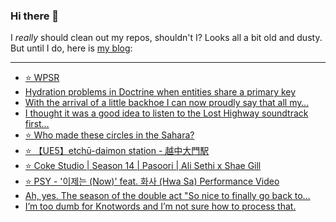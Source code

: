 ### Hi there 👋

I _really_ should clean out my repos, shouldn't I? Looks all a bit old and dusty. But until I do, here is [my blog](https://lostfocus.de/):

--- 

<!-- POST-LIST:START -->
- [⭐️ WPSR](https://lostfocus.de/2022/05/15/230597/)
- [Hydration problems in Doctrine when entities share a primary key](https://lostfocus.de/2022/05/12/hydration-problems-in-doctrine-when-entities-share-a-primary-key/)
- [With the arrival of a little backhoe I can now proudly say that all my…](https://lostfocus.de/2022/05/11/230586/)
- [I thought it was a good idea to listen to the Lost Highway soundtrack first…](https://lostfocus.de/2022/05/11/230583/)
- [⭐️ Who made these circles in the Sahara?](https://lostfocus.de/2022/05/10/230579/)
- [⭐️ 【UE5】etchū-daimon station - 越中大門駅](https://lostfocus.de/2022/05/10/230578/)
- [⭐️ Coke Studio | Season 14 | Pasoori | Ali Sethi x Shae Gill](https://lostfocus.de/2022/05/09/230577/)
- [⭐️ PSY - &#39;이제는 &lpar;Now&rpar;&#39; feat. 화사 &lpar;Hwa Sa&rpar; Performance Video](https://lostfocus.de/2022/05/04/230576/)
- [Ah, yes. The season of the double act &quot;So nice to finally go back to…](https://lostfocus.de/2022/05/04/230574/)
- [I’m too dumb for Knotwords and I’m not sure how to process that.](https://lostfocus.de/2022/05/03/230571/)
<!-- POST-LIST:END -->

<!--
**lostfocus/lostfocus** is a ✨ _special_ ✨ repository because its `README.md` (this file) appears on your GitHub profile.

Here are some ideas to get you started:

- 🔭 I’m currently working on ...
- 🌱 I’m currently learning ...
- 👯 I’m looking to collaborate on ...
- 🤔 I’m looking for help with ...
- 💬 Ask me about ...
- 📫 How to reach me: ...
- 😄 Pronouns: ...
- ⚡ Fun fact: ...
-->
